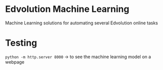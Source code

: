 # Edvolution Machine Learning
Machine Learning solutions for automating several Edvolution online tasks


# Testing
`python -m http.server 8000` -> to see the machine learning model on a webpage